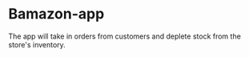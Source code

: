 # Bamazon-app
The app will take in orders from customers and deplete stock from the store's inventory. 
